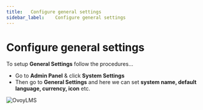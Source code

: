 ```yaml
---
title:   Configure general settings
sidebar_label:    Configure general settings
---
```


# Configure general settings
To setup **General Settings** follow the procedures…


- Go to **Admin Panel** &  click **System Settings**
- Then go to **General Settings** and here we can set **system name, default language, currency, icon** etc.

![OvoyLMS](/assets/ovoy/general_settings.png)

